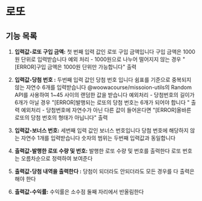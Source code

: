 # 로또


## 기능 목록

1. **입력값-로또 구입 금액:**
   첫 번째 입력 값인 로또 구입 금액입니다
   구입 금액은 1000원 단위로 입력받습니다
   예외 처리 - 1000원으로 나누어 떨어지지 않는 경우 "[ERROR]구입 금액은 1000원 단위만 가능합니다" 출력

2. **입력값-당첨 번호 :**
   두번째 입력 값인 당첨 번호 입니다
   쉼표를 기준으로 중복되지 않는 자연수 6개를 입력받습니다
   @woowacourse/missoion-utils의 Random API를 사용하여 1~45 사이의 랜덤한 값을 받습니다
   예외처리 - 당첨번호의 길이가 6개가 아닐 경우 "[ERROR]발행되는 로또의 당첨 번호는 6개가 되어야 합니다 " 출력
   예외처리 - 당첨번호에 자연수가 아닌 다른 값이 들어온다면 "[ERROR]올바른 로또의 당첨 번호의 형태가 아닙니다" 출력

3. **입력값-보너스 번호:**
   세번째 입력 값인 보너스 번호입니다
   당첨 번호에 해당하지 않는 자연수 1개를 입력받습니다
   숫자의 범위는 두번째 입력값과 동일합니다 

4. **출력값-발행한 로또 수량 및 번호:**
    발행한 로또 수량 및 번호를 출력한다 
    로또 번호는 오름차순으로 정력하여 보여준다 

5. **출력값-당첨 내역을 출력한다 :**
    당첨이 되더라도 안되더라도 모든 경우를 다 출력은 해야 한다 

6. **출력값-수익률:**
    수익률은 소수점 둘째 자리에서 반올림한다 